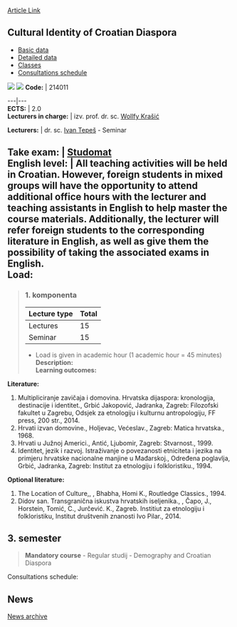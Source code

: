[Article Link](https://www.fhs.hr/en/course/ciocd)

## Cultural Identity of Croatian Diaspora
  * [Basic data](https://www.fhs.hr/en/course/ciocd#v1id-523754_218561_1_0 "Basic data")
  * [Detailed data](https://www.fhs.hr/en/course/ciocd#v1id-523754_218561_1_1 "Detailed data")
  * [Classes](https://www.fhs.hr/en/course/ciocd#v1id-523754_218561_1_2 "Classes")
  * [Consultations schedule](https://www.fhs.hr/en/course/ciocd#v1id-523754_218561_1_3 "Consultations schedule")


[![](https://www.fhs.hr/img/flags/gif/hr.gif)](https://www.fhs.hr/predmet/kihi) [![](https://www.fhs.hr/img/flags/gif/gb.gif)](https://www.fhs.hr/en/course/ciocd)
**Code:** |  214011  
  
---|---  
**ECTS:** |  2.0   
**Lecturers in charge:** |  izv. prof. dr. sc. [Wollfy Krašić](https://www.fhs.hr/staff/wollfy.krasic)   
  
**Lecturers:** |  dr. sc. [Ivan Tepeš](https://www.fhs.hr/djelatnik/ivan.tepes) - Seminar  
  
**Take exam:** |  [Studomat](http://www.isvu.hr/studomat)  
**English level:** |  All teaching activities will be held in Croatian. However, foreign students in mixed groups will have the opportunity to attend additional office hours with the lecturer and teaching assistants in English to help master the course materials. Additionally, the lecturer will refer foreign students to the corresponding literature in English, as well as give them the possibility of taking the associated exams in English.   
**Load:**  
---  
> ### 1. komponenta
> | Lecture type | Total  
> ---|---  
> Lectures | 15  
> Seminar | 15  
> * Load is given in academic hour (1 academic hour = 45 minutes)   
**Description:**  
> **Learning outcomes:**  

  
**Literature:**  
  1. Multipliciranje zavičaja i domovina. Hrvatska dijaspora: kronologija, destinacije i identitet., Grbić Jakopović, Jadranka, Zagreb: Filozofski fakultet u Zagrebu, Odsjek za etnologiju i kulturnu antropologiju, FF press, 200 str., 2014. 
  2. Hrvati izvan domovine., Holjevac, Većeslav., Zagreb: Matica hrvatska., 1968. 
  3. Hrvati u Južnoj Americi., Antić, Ljubomir, Zagreb: Stvarnost., 1999. 
  4. Identitet, jezik i razvoj. Istraživanje o povezanosti etniciteta i jezika na primjeru hrvatske nacionalne manjine u Mađarskoj., Određena poglavlja, Grbić, Jadranka, Zagreb: Institut za etnologiju i folkloristiku., 1994. 

  
**Optional literature:**  
  1. The Location of Culture,, , Bhabha, Homi K., Routledge Classics., 1994.
  2. Didov san. Transgranična iskustva hrvatskih iseljenika., , Čapo, J., Horstein, Tomić, C., Jurčević. K., Zagreb. Institiut za etnologiju i folkloristiku, Institut društvenih znanosti Ivo Pilar., 2014.

  
**3. semester**  
---  
> **Mandatory course** - Regular studij - Demography and Croatian Diaspora  
>   
Consultations schedule: 


## News
[News archive](https://www.fhs.hr/en/course/ciocd?@=21ce8#news_120467 "News archive")
